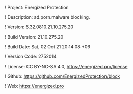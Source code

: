 ! Project: Energized Protection

! Description: ad.porn.malware blocking.

! Version: 6.32.0810.21.10.275.20

! Build Version: 21.10.275.20

! Build Date: Sat, 02 Oct 21 20:14:08 +06

! Version Code: 2752014

! License: CC BY-NC-SA 4.0, https://energized.pro/license

! Github: https://github.com/EnergizedProtection/block

! Web: https://energized.pro
